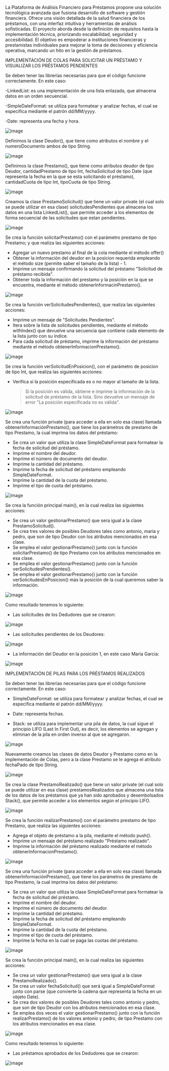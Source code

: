 La Plataforma de Análisis Financiero para Préstamos propone una solución tecnológica avanzada que fusiona desarrollo de software y gestión financiera. Ofrece una visión detallada de la salud financiera de los préstamos, con una interfaz intuitiva y herramientas de análisis sofisticadas. El proyecto aborda desde la definición de requisitos hasta la implementación técnica, priorizando escalabilidad, seguridad y accesibilidad. El objetivo es empoderar a instituciones financieras y prestamistas individuales para mejorar la toma de decisiones y eficiencia operativa, marcando un hito en la gestión de préstamos.


IMPLEMENTACIÓN DE COLAS PARA SOLICITAR UN PRÉSTAMO Y VISUALIZAR LOS PRÉSTAMOS PENDIENTES

Se deben tener las librerías necesarias para que el código funcione correctamente. En este caso: 

-LinkedList: es una implementación de una lista enlazada, que almacena datos en un orden secuencial.

-SimpleDateFormat: se utiliza para formatear y analizar fechas, el cual se especifica mediante el patrón dd/MM/yyyy.

-Date: representa una fecha y hora.

![image](https://github.com/LauraP30/Proyecto-Gestion-Prestamos/blob/main/Librericas-colas.png?raw=true)


Definimos la clase Deudor(), que tiene como atributos el nombre  y el numeroDocumento ambos de tipo String. 

![image](https://github.com/LauraP30/Proyecto-Gestion-Prestamos/blob/main/Deudor-colas.png?raw=true)


Definimos la clase Prestamo(), que tiene como atributos deudor de tipo Deudor, cantidadPrestamo de tipo Int, fechaSolicitud de tipo Date (que representa la fecha en la que se esta solicitando el préstamo), cantidadCuota de tipo Int, tipoCuota de tipo String.

![image](https://github.com/LauraP30/Proyecto-Gestion-Prestamos/blob/main/Prestamo-colas.png?raw=true)


Creamos la clase PrestamoSolicitud() que tiene un valor private (el cual solo se puede utilizar en esa clase) solicitudesPendientes que almacena los datos en una lista LinkedList<Prestamo>(), que permite acceder a los elementos de forma secuencial de las solicitudes que estan pendientes. 

![image](https://github.com/LauraP30/Proyecto-Gestion-Prestamos/blob/main/PSolicitud-colas.png?raw=true)


Se crea la función solicitarPrestamo() con el parámetro prestamo de tipo Prestamo; y que realiza las siguientes acciones:

- Agregar un nuevo prestamo al final de la cola mediante el método offer()
- Obtener la información del deudor en la posicion requerida empleando el método size (permite saber el tamaño de la lista) - 1.
- Imprime un mensaje confirmando la solicitud del préstamo "Solicitud de préstamo recibida".
- Obtener toda la información del prestamo y la posición en la que se encuentra, mediante el método obtenerInformacinPrestamo().

![image](https://github.com/LauraP30/Proyecto-Gestion-Prestamos/blob/main/sPrestamo-colas.png?raw=true)


Se crea la función verSolicitudesPendientes(), que realiza las siguientes acciones:

- Imprime un mensaje de "Solicitudes Pendientes".
- Itera sobre la lista de solicitudes pendientes, mediante el método withIndex() que devuelve una secuencia que contiene cada elemento de la lista junto con su índice.
- Para cada solicitud de préstamo, imprime la información del préstamo mediante el método obtenerInformacionPrestamo().

![image](https://github.com/LauraP30/Proyecto-Gestion-Prestamos/blob/main/vSPendientes-colas.png?raw=true)


Se crea la función verSolicitudEnPosicion(), con el parámetro de posicion de tipo Int, que realiza las siguientes acciones:

- Verifica si la posición especificada es o no mayor al tamaño de la lista.
  > Si la posición es válida, obtiene e imprime la información de la solicitud de préstamo de la lista.
  > Sino devuelve un mensaje de error "La posición especificada no es válida".

![image](https://github.com/LauraP30/Proyecto-Gestion-Prestamos/blob/main/vSPosicion-colas.png?raw=true)


Se crea una función private (para acceder a ella en solo esa clase) llamada obtenerInformaciónPrestamo(), que tiene los parámetros de prestamo de tipo Prestamo, la cual imprima los datos del préstamo:

- Se crea un valor que utiliza la clase SimpleDateFormat para formatear la fecha de solicitud del préstamo.
- Imprime el nombre del deudor.
- Imprime el número de documento del deudor.
- Imprime la cantidad del préstamo.
- Imprime la fecha de solicitud del préstamo empleando SimpleDateFormat.
- Imprime la cantidad de la cuota del préstamo.
- Imprime el tipo de cuota del préstamo.

![image](https://github.com/LauraP30/Proyecto-Gestion-Prestamos/blob/main/Informacion-colas.png?raw=true)


Se crea la función principal main(), en la cual realiza las siguientes acciones: 

- Se crea un valor gestionarPrestamo() que sera igual a la clase PrestamoSolicitud().
- Se crea tres valores de posibles Deudores tales como antonio, maria y pedro, que son de tipo Deudor con los atributos mencionados en esa clase.
- Se emplea el valor gestionarPrestamo() junto con la función solicitarPrestamo() de tipo Prestamo con los atributos mencionados en esa clase.
- Se emplea el valor gestionarPrestamo() junto con la función verSolicitudesPrendientes().
- Se emplea el valor gestionarPrestamo() junto con la función verSolicitudesEnPosicion() más la posición de la cual queremos saber la información.

![image](https://github.com/LauraP30/Proyecto-Gestion-Prestamos/blob/main/Main-colas.png?raw=true)


Como resultado tenemos lo siguiente: 

- Las solicitudes de los Dedudores que se crearon: 

![image](https://github.com/LauraP30/Proyecto-Gestion-Prestamos/blob/main/Resultado1-colas.png?raw=true)


- Las solicitudes pendientes de los Deudores: 

![image](https://github.com/LauraP30/Proyecto-Gestion-Prestamos/blob/main/Resultado2-colas.png?raw=true)


- La información del Deudor en la posición 1, en este caso María Garcia: 

![image](https://github.com/LauraP30/Proyecto-Gestion-Prestamos/blob/main/Resultado3-colas.png?raw=true)


IMPLEMENTACIÓN DE PILAS PARA LOS PRÉSTAMOS REALIZADOS

Se deben tener las librerías necesarias para que el código funcione correctamente. En este caso: 

- SimpleDateFormat: se utiliza para formatear y analizar fechas, el cual se especifica mediante el patrón dd/MM/yyyy.

- Date: representa fechas.

- Stack: se utiliza para implementar una pila de datos, la cual sigue el principio LIFO (Last In First Out), es decir, los elementos se agregan y eliminan de la pila en orden inverso al que se agregaron.

![image](https://github.com/LauraP30/Proyecto-Gestion-Prestamos/blob/main/Librerias-pilas.jpg.png?raw=true)


Nuevamente creamos las clases de datos Deudor y Prestamo como en la implementación de Colas, pero a la clase Prestamo se le agrega el atributo fechaPado de tipo String.

![image](https://github.com/LauraP30/Proyecto-Gestion-Prestamos/blob/main/Deudor-Prestamo-pilas.png?raw=true)


Se crea la clase PrestamoRealizado() que tiene un valor private (el cual solo se puede utilizar en esa clase) prestamosRealizados que almacena una lista de los datos de los préstamos que ya han sido aprobados y desembolsados Stack<Prestamo>(), que permite acceder a los elementos según el principio LIFO. 

![image](https://github.com/LauraP30/Proyecto-Gestion-Prestamos/blob/main/PRealizado-pilas.png?raw=true)


Se crea la función realizarPrestamo() con el parámetro prestamo de tipo Prestamo, que realiza las siguientes acciones: 

- Agrega el objeto de préstamo a la pila, mediante el método push().
- Imprime un mensaje del préstamo realizado "Préstamo realizado".
- Imprime la información del préstamo realizado mediante el método obtenerInformacionPrestamo().

![image](https://github.com/LauraP30/Proyecto-Gestion-Prestamos/blob/main/realizarP-pilas.png?raw=true)


Se crea una función private (para acceder a ella en solo esa clase) llamada obtenerInformaciónPrestamo(), que tiene los parámetros de prestamo de tipo Prestamo, la cual imprima los datos del préstamo:

- Se crea un valor que utiliza la clase SimpleDateFormat para formatear la fecha de solicitud del préstamo.
- Imprime el nombre del deudor.
- Imprime el número de documento del deudor.
- Imprime la cantidad del préstamo.
- Imprime la fecha de solicitud del préstamo empleando SimpleDateFormat.
- Imprime la cantidad de la cuota del préstamo.
- Imprime el tipo de cuota del préstamo.
- Imprime la fecha en la cual se paga las cuotas del préstamo.

![image](https://github.com/LauraP30/Proyecto-Gestion-Prestamos/blob/main/Informacion-pilas.png?raw=true)


Se crea la función principal main(), en la cual realiza las siguientes acciones: 

- Se crea un valor gestionarPrestamo() que sera igual a la clase PrestamoRealizado().
- Se crea un valor fechaSolicitud() que será igual a SimpleDateFormat junto con parse (que convierte la cadena que representa la fecha en un objeto Date).
- Se crea dos valores de posibles Deudores tales como antonio y pedro, que son de tipo Deudor con los atributos mencionados en esa clase.
- Se emplea dos veces el valor gestionarPrestamo() junto con la función realizarPrestamo() de los valores antonio y pedro, de tipo Prestamo con los atributos mencionados en esa clase.

![image](https://github.com/LauraP30/Proyecto-Gestion-Prestamos/blob/main/Main-pilas.png?raw=true)


Como resultado tenemos lo siguiente: 

- Las préstamos aprobados de los Dedudores que se crearon: 

![image](https://github.com/LauraP30/Proyecto-Gestion-Prestamos/blob/main/Resultado-pilas.png?raw=true)
